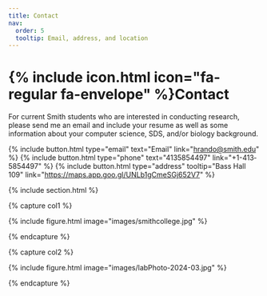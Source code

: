 ```yaml
---
title: Contact
nav:
  order: 5
  tooltip: Email, address, and location
---
```


# {% include icon.html icon="fa-regular fa-envelope" %}Contact

For current Smith students who are interested in conducting research, please send me an email and include your resume as well as some information about your computer science, SDS, and/or biology background.

{%
  include button.html
  type="email"
  text="Email"
  link="hrando@smith.edu"
%}
{%
  include button.html
  type="phone"
  text="413­585­4497"
  link="+1-413­585­4497"
%}
{%
  include button.html
  type="address"
  tooltip="Bass Hall 109"
  link="https://maps.app.goo.gl/UNLb1gCmeSGj652V7"
%}

{% include section.html %}

{% capture col1 %}

{%
  include figure.html
  image="images/smithcollege.jpg"
%}

{% endcapture %}

{% capture col2 %}

{%
  include figure.html
  image="images/labPhoto-2024-03.jpg"
%}

{% endcapture %}
